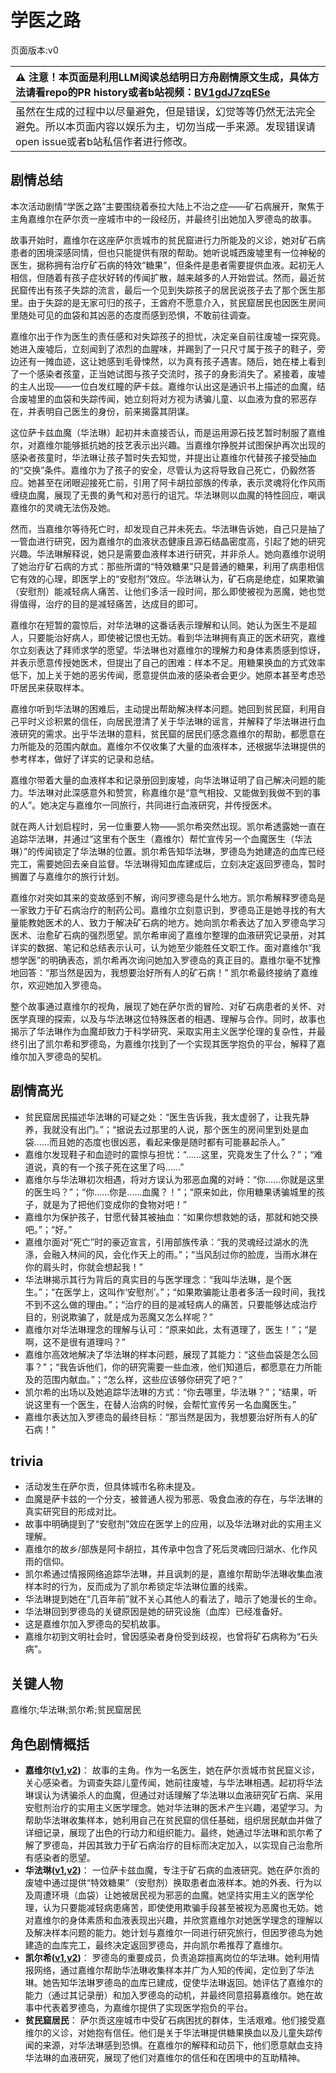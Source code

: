# 学医之路
页面版本:v0
 

| :warning: 注意！本页面是利用LLM阅读总结明日方舟剧情原文生成，具体方法请看repo的PR history或者b站视频：[BV1gdJ7zqESe](https://www.bilibili.com/video/BV1gdJ7zqESe/)         |
|:----------------------------|
| 虽然在生成的过程中以尽量避免，但是错误，幻觉等等仍然无法完全避免。所以本页面内容以娱乐为主，切勿当成一手来源。发现错误请open issue或者b站私信作者进行修改。|



## 剧情总结
本次活动剧情“学医之路”主要围绕着泰拉大陆上不治之症——矿石病展开，聚焦于主角嘉维尔在萨尔贡一座城市中的一段经历，并最终引出她加入罗德岛的故事。

故事开始时，嘉维尔在这座萨尔贡城市的贫民窟进行力所能及的义诊，她对矿石病患者的困境深感同情，但也只能提供有限的帮助。她听说城西废墟里有一位神秘的医生，据称拥有治疗矿石病的特效“糖果”，但条件是患者需要提供血液。起初无人相信，但随着有孩子症状好转的传闻扩散，越来越多的人开始尝试。然而，最近贫民窟传出有孩子失踪的流言，最后一个见到失踪孩子的居民说孩子去了那个医生那里。由于失踪的是无家可归的孩子，王酋府不愿意介入，贫民窟居民也因医生房间里随处可见的血袋和其凶恶的态度而感到恐惧，不敢前往调查。

嘉维尔出于作为医生的责任感和对失踪孩子的担忧，决定亲自前往废墟一探究竟。她进入废墟后，立刻闻到了浓烈的血腥味，并踢到了一只尺寸属于孩子的鞋子，旁边还有一摊血迹，这让她感到毛骨悚然，以为真有孩子遇害。随后，她在楼上看到了一个感染者孩童，正当她试图与孩子交流时，孩子的身影消失了。紧接着，废墟的主人出现——一位白发红瞳的萨卡兹。嘉维尔认出这是通识书上描述的血魔，结合废墟里的血袋和失踪传闻，她立刻将对方视为诱骗儿童、以血液为食的邪恶存在，并表明自己医生的身份，前来揭露其阴谋。

这位萨卡兹血魔（华法琳）起初并未直接否认，而是运用源石技艺暂时制服了嘉维尔，对嘉维尔能够抵抗她的技艺表示出兴趣。当嘉维尔挣脱并试图保护再次出现的感染者孩童时，华法琳让孩子暂时失去知觉，并提出让嘉维尔代替孩子接受抽血的“交换”条件。嘉维尔为了孩子的安全，尽管认为这将导致自己死亡，仍毅然答应。她甚至在闭眼迎接死亡前，引用了阿卡胡拉部族的传承，表示灵魂将化作风雨缠绕血魔，展现了无畏的勇气和对恶行的诅咒。华法琳则以血魔的特性回应，嘲讽嘉维尔的灵魂无法伤及她。

然而，当嘉维尔等待死亡时，却发现自己并未死去。华法琳告诉她，自己只是抽了一管血进行研究，因为嘉维尔的血液状态健康且源石结晶密度高，引起了她的研究兴趣。华法琳解释说，她只是需要血液样本进行研究，并非杀人。她向嘉维尔说明了她治疗矿石病的方式：那些所谓的“特效糖果”只是普通的糖果，利用了病患相信它有效的心理，即医学上的“安慰剂”效应。华法琳认为，矿石病是绝症，如果欺骗（安慰剂）能减轻病人痛苦、让他们多活一段时间，那么即使被视为恶魔，她也觉得值得，治疗的目的是减轻痛苦，达成目的即可。

嘉维尔在短暂的震惊后，对华法琳的这番话表示理解和认同。她认为医生不是超人，只要能治好病人，即使被记恨也无妨。看到华法琳拥有真正的医术研究，嘉维尔立刻表达了拜师求学的愿望。华法琳也对嘉维尔的理解力和身体素质感到惊讶，并表示愿意传授她医术，但提出了自己的困难：样本不足。用糖果换血的方式效率低下，加上关于她的恶劣传闻，愿意提供血液的感染者会更少。她原本甚至考虑恐吓居民来获取样本。

嘉维尔听到华法琳的困难后，主动提出帮助解决样本问题。她回到贫民窟，利用自己平时义诊积累的信任，向居民澄清了关于华法琳的谣言，并解释了华法琳进行血液研究的需求。出乎华法琳的意料，贫民窟的居民们感念嘉维尔的帮助，都愿意在力所能及的范围内献血。嘉维尔不仅收集了大量的血液样本，还根据华法琳提供的参考样本，做好了详实的记录和总结。

嘉维尔带着大量的血液样本和记录册回到废墟，向华法琳证明了自己解决问题的能力。华法琳对此深感意外和赞赏，称嘉维尔是“意气相投、又能做到我做不到的事的人”。她决定与嘉维尔一同旅行，共同进行血液研究，并传授医术。

就在两人计划启程时，另一位重要人物——凯尔希突然出现。凯尔希透露她一直在追踪华法琳，并通过“这里有个医生（嘉维尔）帮忙宣传另一个血魔医生（华法琳）”的传闻锁定了华法琳的位置。凯尔希告知华法琳，罗德岛为她建造的血库已经完工，需要她回去亲自监督。华法琳得知血库建成后，立刻决定返回罗德岛，暂时搁置了与嘉维尔的旅行计划。

嘉维尔对突如其来的变故感到不解，询问罗德岛是什么地方。凯尔希解释罗德岛是一家致力于矿石病治疗的制药公司。嘉维尔立刻意识到，罗德岛正是她寻找的有大量能教她医术的人、致力于解决矿石病的地方。她向凯尔希表达了加入罗德岛学习医术、治愈矿石病的强烈愿望。凯尔希审阅了嘉维尔整理的血液研究记录册，对其详实的数据、笔记和总结表示认可，认为她至少能胜任文职工作。面对嘉维尔“我想学医”的明确表态，凯尔希再次询问她加入罗德岛的真正目的。嘉维尔毫不犹豫地回答：“那当然是因为，我想要治好所有人的矿石病！” 凯尔希最终接纳了嘉维尔，欢迎她加入罗德岛。

整个故事通过嘉维尔的视角，展现了她在萨尔贡的冒险、对矿石病患者的关怀、对医学真理的探索，以及与华法琳这位特殊医者的相遇、理解与合作。同时，故事也揭示了华法琳作为血魔却致力于科学研究、采取实用主义医学伦理的复杂性，并最终引出了凯尔希和罗德岛，为嘉维尔找到了一个实现其医学抱负的平台，解释了嘉维尔加入罗德岛的契机。
## 剧情高光
*   贫民窟居民描述华法琳的可疑之处：“医生告诉我，我太虚弱了，让我先静养，我就没有出门。”；“据说去过那里的人说，那个医生的房间里到处是血袋......而且她的态度也很凶恶，看起来像是随时都有可能暴起杀人。”
*   嘉维尔发现鞋子和血迹时的震惊与担忧：“......这里，究竟发生了什么？”；“难道说，真的有一个孩子死在这里了吗......”
*   嘉维尔与华法琳初次相遇，将对方误认为邪恶血魔的对峙：“你......你就是这里的医生吗？”；“你......你是......血魔？！”；“原来如此，你用糖果诱骗城里的孩子，就是为了把他们变成你的食物对吧！”
*   嘉维尔为保护孩子，甘愿代替其被抽血：“如果你想救她的话，那就和她交换吧。”；“好。”
*   嘉维尔面对“死亡”时的豪迈宣言，引用部族传承：“我的灵魂经过湖水的洗涤，会融入林间的风，会化作天上的雨。”；“当风刮过你的脸庞，当雨水淋在你的肩头时，你就会想起我！”
*   华法琳揭示其行为背后的真实目的与医学理念：“我叫华法琳，是个医生。”；“在医学上，这叫作‘安慰剂’。”；“如果欺骗能让患者多活一段时间，我找不到不这么做的理由。”；“治疗的目的是减轻病人的痛苦，只要能够达成治疗目的，别说欺骗了，就是成为恶魔又怎么样呢？”
*   嘉维尔对华法琳理念的理解与认可：“原来如此，太有道理了，医生！”；“是啊，这不是很有道理吗？”
*   嘉维尔高效地解决了华法琳的样本问题，展现了其能力：“这些血袋是怎么回事？”；“我告诉他们，你的研究需要一些血液，他们知道后，都愿意在力所能及的范围内献血。”；“怎么样，这些应该够你研究了吧？”
*   凯尔希的出场以及她追踪华法琳的方式：“你去哪里，华法琳？”；“结果，听说这里有一个医生，在替人治病的时候，会帮忙宣传另一名血魔医生。”
*   嘉维尔表达加入罗德岛的最终目标：“那当然是因为，我想要治好所有人的矿石病！”
## trivia
*   活动发生在萨尔贡，但具体城市名称未提及。
*   血魔是萨卡兹的一个分支，被普通人视为邪恶、吸食血液的存在，与华法琳的真实研究目的形成对比。
*   故事中明确提到了“安慰剂”效应在医学上的应用，以及华法琳对此的实用主义理解。
*   嘉维尔的故乡/部族是阿卡胡拉，其传承中包含了死后灵魂回归湖水、化作风雨的信仰。
*   凯尔希通过情报网络追踪华法琳，并且讽刺的是，嘉维尔帮助华法琳收集血液样本时的行为，反而成为了凯尔希锁定华法琳位置的线索。
*   华法琳提到她在“几百年前”就不关心其他人的看法了，暗示了她漫长的生命。
*   华法琳回到罗德岛的关键原因是她的研究设施（血库）已经准备好。
*   这是嘉维尔加入罗德岛的契机故事。
*   嘉维尔初到文明社会时，曾因感染者身份受到歧视，也曾将矿石病称为“石头病”。
## 关键人物
嘉维尔;华法琳;凯尔希;贫民窟居民
## 角色剧情概括
-   **嘉维尔([v1](../chars/char_187_ccheal.md),[v2](../char_v3/char_187_ccheal.md))**： 故事的主角。作为一名医生，她在萨尔贡城市贫民窟义诊，关心感染者。为调查失踪儿童传闻，她前往废墟，与华法琳相遇。起初将华法琳误认为诱骗杀人的血魔，但通过对话理解了华法琳以血液研究矿石病、采用安慰剂治疗的实用主义医学理念。她对华法琳的医术产生兴趣，渴望学习。为帮助华法琳收集样本，她利用自己在贫民窟的信任基础，组织居民献血并做了详细记录，展现了出色的行动力和组织能力。最终，她通过华法琳和凯尔希了解了罗德岛，并因其致力于矿石病治疗的目标而决定加入，以实现自己治愈所有感染者的愿望。
-   **华法琳([v1](../chars/char_171_bldsk.md),[v2](../char_v3/char_171_bldsk.md))**： 一位萨卡兹血魔，专注于矿石病的血液研究。她在萨尔贡的废墟中通过提供“特效糖果”（安慰剂）换取患者血液样本。她的外表、行为以及周遭环境（血袋）让她被居民视为邪恶的血魔。她坚持实用主义的医学伦理，认为只要能减轻病患痛苦，即使使用欺骗手段甚至被视为恶魔也无妨。她对嘉维尔的身体素质和血液表现出兴趣，并欣赏嘉维尔对她医学理念的理解以及解决样本问题的能力。她计划与嘉维尔一同进行研究旅行，但因罗德岛为她建造的血库完工，最终决定返回罗德岛，并向凯尔希推荐了嘉维尔。
-   **凯尔希([v1](../chars/char_003_kalts.md),[v2](../char_v3/char_003_kalts.md))**： 罗德岛的重要成员，负责追踪擅离岗位的华法琳。她利用情报网络，通过嘉维尔帮助华法琳收集样本并广为人知的传闻，定位到了华法琳。她告知华法琳罗德岛的血库已建成，促使华法琳返回。她评估了嘉维尔的能力（通过其记录册）和加入罗德岛的动机，并最终同意招募嘉维尔。她在故事中代表着罗德岛，为嘉维尔提供了实现医学抱负的平台。
-   **贫民窟居民**： 萨尔贡这座城市中受矿石病困扰的群体，生活艰难。他们接受嘉维尔的义诊，对她抱有信任。他们是关于华法琳提供糖果换血以及儿童失踪传闻的来源，对华法琳感到恐惧。在嘉维尔的解释和动员下，他们愿意献血支持华法琳的血液研究，展现了他们对嘉维尔的信任和在困境中的互助精神。